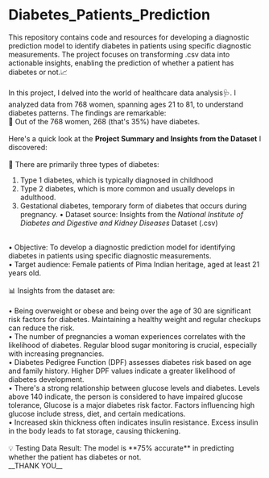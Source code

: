 # Diabetes_Patients_Prediction
This repository contains code and resources for developing a diagnostic prediction model to identify diabetes in patients using specific diagnostic measurements. The project focuses on transforming .csv data into actionable insights, enabling the prediction of whether a patient has diabetes or not.📈
<br>
<br>
In this project, I delved into the world of healthcare data analysis🩺. I analyzed data from 768 women, spanning ages 21 to 81, to understand diabetes patterns. The findings are remarkable:
<br>
📌 Out of the 768 women, 268 (that's 35%) have diabetes.
<br>
<br>
Here's a quick look at the **Project Summary and Insights from the Dataset** I discovered:
<br>
<br>
📌 There are primarily three types of diabetes: 
   1) Type 1 diabetes, which is typically diagnosed in childhood 
   2) Type 2 diabetes, which is more common and usually develops in adulthood.
   3) Gestational diabetes, temporary form of diabetes that occurs during pregnancy.
• Dataset source: Insights from the *National Institute of Diabetes and Digestive and Kidney Diseases* Dataset (.csv)
<br>
• Objective: To develop a diagnostic prediction model for identifying diabetes in patients using specific diagnostic measurements.
<br>
• Target audience: Female patients of Pima Indian heritage, aged at least 21 years old.
<br>
<br>
📊 Insights from the dataset are:
<br>
<br>
• Being overweight or obese and being over the age of 30 are significant risk factors for diabetes. Maintaining a healthy weight and regular checkups can reduce the risk.
<br>
• The number of pregnancies a woman experiences correlates with the likelihood of diabetes. Regular blood sugar monitoring is crucial, especially with increasing pregnancies.
<br>
• Diabetes Pedigree Function (DPF) assesses diabetes risk based on age and family history. Higher DPF values indicate a greater likelihood of diabetes development.
<br>
• There's a strong relationship between glucose levels and diabetes. Levels above 140 indicate, the person is considered to have impaired glucose tolerance, Glucose is a major diabetes risk factor. Factors influencing high glucose include stress, diet, and certain medications.
<br>
• Increased skin thickness often indicates insulin resistance. Excess insulin in the body leads to fat storage, causing thickening.
<br>
<br>
💡 Testing Data Result: The model is **75% accurate** in predicting whether the patient has diabetes or not.
<br>
__THANK YOU__

